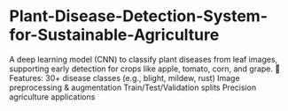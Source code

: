 # Plant-Disease-Detection-System-for-Sustainable-Agriculture
A deep learning model (CNN) to classify plant diseases from leaf images, supporting early detection for crops like apple, tomato, corn, and grape.  🔹 Features:  30+ disease classes (e.g., blight, mildew, rust)  Image preprocessing &amp; augmentation  Train/Test/Validation splits  Precision agriculture applications
